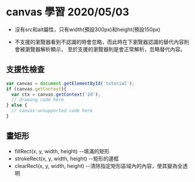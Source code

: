 # canvas 學習  2020/05/03

* 沒有src和alt屬性，只有width(預設300px)和height(預設150px)

* 不支援<canvas>的瀏覽器看到不認識的<canvas>時會忽略<canvas>，而此時在<canvas>下瀏覽器認識的替代內容則會被瀏覽器解析顯示，
 至於支援<canvas>的瀏覽器則是會正常解析<canvas>，忽略替代內容。

## 支援性檢查
```js
var canvas = document.getElementById('tutorial');
if (canvas.getContext){
  var ctx = canvas.getContext('2d');
  // drawing code here
} else {
  // canvas-unsupported code here
}
```
## 畫矩形

* fillRect(x, y, width, height) --填滿的矩形
* strokeRect(x, y, width, height) --矩形的邊框
* clearRect(x, y, width, height) --清除指定矩形區域內的內容，使其變為全透明